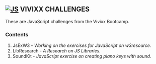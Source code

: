 ## **[![JS](https://user-images.githubusercontent.com/29721601/30682831-a78f4c12-9edd-11e7-86bc-3a2634c1c18c.png "JavaScript")](https://www.javascript.com/) VIVIXX CHALLENGES**

These are JavaScript challenges from the Vivixx Bootcamp.

### Contents
1. JsExW3 - _Working on the exercises for JavaScript on w3resource._
2. LibResearch - _A Research on JS Libraries._
3. SoundKit - _JavaScript exercise on creating piano keys with sound._
